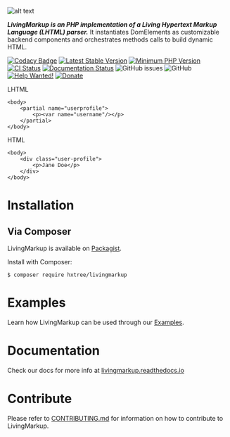 ![alt text](https://github.com/hxtree/LivingMarkup/raw/master/docs/logo/392x100.jpg "LivingMarkup")

***LivingMarkup is an PHP implementation of a Living Hypertext Markup Language (LHTML) parser.*** 
It instantiates DomElements as customizable backend components and orchestrates methods calls to build dynamic HTML.

[![Codacy Badge](https://api.codacy.com/project/badge/Grade/bfc76aaebde44a7fa239963e54883755)](https://app.codacy.com/manual/hxtree/LivingMarkup?utm_source=github.com&utm_medium=referral&utm_content=hxtree/LivingMarkup&utm_campaign=Badge_Grade_Dashboard)
[![Latest Stable Version](https://img.shields.io/packagist/v/hxtree/livingmarkup.svg?style=flat-square)](https://packagist.org/packages/hxtree/livingmarkup)
[![Minimum PHP Version](https://img.shields.io/badge/php-%3E%3D%207.2-8892BF.svg?style=flat-square)](https://php.net/)
[![CI Status](https://github.com/hxtree/livingMarkup/workflows/CI/badge.svg)](https://github.com/hxtree/livingMarkup/actions)
[![Documentation Status](https://readthedocs.org/projects/livingmarkup/badge/?version=latest)](https://livingmarkup.readthedocs.io/en/latest/?badge=latest)
![GitHub issues](https://img.shields.io/github/issues/hxtree/livingMarkup)
![GitHub](https://img.shields.io/github/license/hxtree/livingMarkup)
[![Help Wanted!](https://img.shields.io/badge/help-wanted-brightgreen.svg?style=flat "Please Help Us")](https://github.com/hxtree/LivingMarkup/blob/master/.github/workflows/CONTRIBUTING.md)
[![Donate](https://img.shields.io/badge/Donate-PayPal-green.svg)](https://paypal.me/hxtree)

LHTML
```
<body>
    <partial name="userprofile">
        <p><var name="username"/></p>
    </partial>
</body>
```
HTML
```
<body>
    <div class="user-profile">
        <p>Jane Doe</p>
    </div>
</body>
```

# Installation

## Via Composer
LivingMarkup is available on [Packagist](https://packagist.org/packages/hxtree/livingMarkup).

Install with Composer:
```shell script
$ composer require hxtree/livingmarkup
```

# Examples
Learn how LivingMarkup can be used through our [Examples](https://github.com/hxtree/LivingMarkup/blob/master/examples/README.md).

# Documentation
Check our docs for more info at [livingmarkup.readthedocs.io](https://livingmarkup.readthedocs.io)

# Contribute

Please refer to [CONTRIBUTING.md](https://github.com/hxtree/LivingMarkup/blob/master/.github/workflows/CONTRIBUTING.md) for 
information on how to contribute to LivingMarkup.